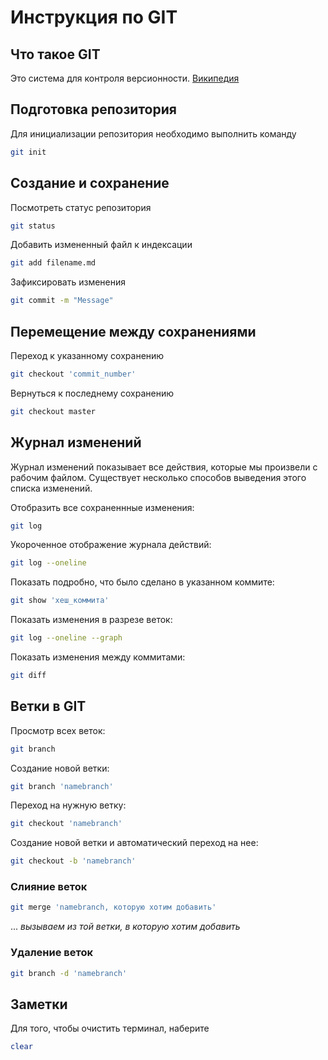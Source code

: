 # Инструкция по GIT

## Что такое GIT

Это система для контроля версионности. 
[Википедия](https://ru.wikipedia.org/wiki/Git)

## Подготовка репозитория

Для инициализации репозитория необходимо выполнить команду
```sh
git init
```

## Создание и сохранение
Посмотреть статус репозитория
```sh
git status
```
Добавить измененный файл к индексации
```sh
git add filename.md
```
Зафиксировать изменения
```sh
git commit -m "Message"
```

## Перемещение между сохранениями
Переход к указанному сохранению
```sh
git checkout 'commit_number'
```
Вернуться к последнему сохранению
```sh
git checkout master
```

## Журнал изменений
Журнал изменений показывает все действия, которые мы произвели с рабочим файлом. 
Существует несколько способов выведения этого списка изменений.

Отобразить все сохраненнные изменения:
```sh
git log
```
Укороченное отображение журнала действий:
```sh
git log --oneline
```
Показать подробно, что было сделано в указанном коммите:
```sh
git show 'хеш_коммита'
```
Показать изменения в разрезе веток:
```sh
git log --oneline --graph
```
Показать изменения между коммитами:
```sh
git diff
```

## Ветки в GIT 
Просмотр всех веток:
```sh 
git branch
```
Создание новой ветки:
```sh
git branch 'namebranch'
```
Переход на нужную ветку:
```sh
git checkout 'namebranch'
```
Создание новой ветки и автоматический переход на нее:
```sh
git checkout -b 'namebranch'
```

### Слияние веток
```sh
git merge 'namebranch, которую хотим добавить'
```
... *вызываем из той ветки, в которую хотим добавить*

### Удаление веток
```sh
git branch -d 'namebranch'
```

## Заметки

Для того, чтобы очистить терминал, наберите
```sh
clear
```
